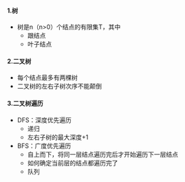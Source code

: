 #### 1.树

- 树是n（n>0）个结点的有限集T，其中
  - 跟结点
  - 叶子结点

#### 2.二叉树

- 每个结点最多有两棵树
- 二叉树的左右子树次序不能颠倒

#### 3.二叉树遍历

- DFS：深度优先遍历
  - 递归
  - 左右子树的最大深度+1
- BFS：广度优先遍历
  - 自上而下，将同一层结点遍历完后才开始遍历下一层结点
  - 如何确定当前层的结点都遍历完了
  - 队列





